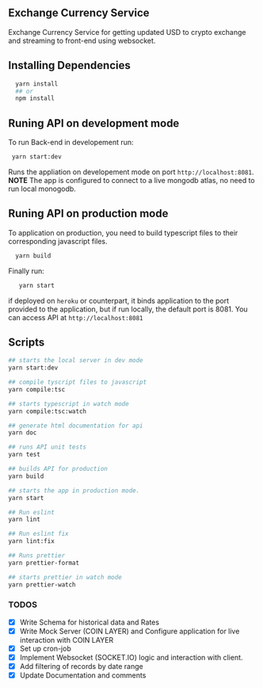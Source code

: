 ## Exchange Currency Service

Exchange Currency Service for getting updated USD to crypto exchange and streaming to front-end using websocket.

## **Installing Dependencies**

```bash
  yarn install
  ## or
  npm install
```

## **Runing API on development mode**

To run Back-end in developement run:

```bash
 yarn start:dev
```

Runs the appliation on developement mode on port `http://localhost:8081`. **NOTE** The app is configured to connect to a live mongodb atlas, no need to run local monogodb.

## **Runing API on production mode**

To application on production, you need to build typescript files to their corresponding javascript files.

```bash
  yarn build
```

Finally run:

```bash
   yarn start
```

if deployed on `heroku` or counterpart, it binds application to the port provided to the application, but if run locally, the default port is 8081. You can access API at `http://localhost:8081`

## **Scripts**

```bash
## starts the local server in dev mode
yarn start:dev

## compile tyscript files to javascript
yarn compile:tsc

## starts typescript in watch mode
yarn compile:tsc:watch

## generate html documentation for api
yarn doc

## runs API unit tests
yarn test

## builds API for production
yarn build

## starts the app in production mode.
yarn start

## Run eslint
yarn lint

## Run eslint fix
yarn lint:fix

## Runs prettier
yarn prettier-format

## starts prettier in watch mode
yarn prettier-watch

```

### **TODOS**

- [x] Write Schema for historical data and Rates
- [x] Write Mock Server (COIN LAYER) and Configure application for live interaction with COIN LAYER
- [x] Set up cron-job
- [x] Implement Websocket (SOCKET.IO) logic and interaction with client.
- [x] Add filtering of records by date range
- [x] Update Documentation and comments

